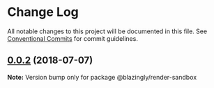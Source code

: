 # Change Log

All notable changes to this project will be documented in this file.
See [Conventional Commits](https://conventionalcommits.org) for commit guidelines.

<a name="0.0.2"></a>
## [0.0.2](https://github.com/DeMoorJasper/blazingly/compare/v0.0.1...v0.0.2) (2018-07-07)




**Note:** Version bump only for package @blazingly/render-sandbox
